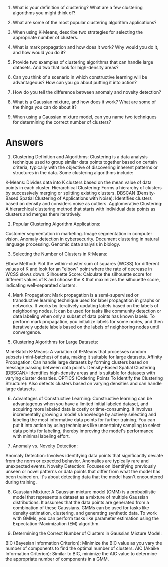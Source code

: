 1. What is your definition of clustering? What are a few clustering algorithms you might think of?

2. What are some of the most popular clustering algorithm applications?

3. When using K-Means, describe two strategies for selecting the appropriate number of clusters.

4. What is mark propagation and how does it work? Why would you do it, and how would you do it?

5. Provide two examples of clustering algorithms that can handle large datasets. And two that look
   for high-density areas?

6. Can you think of a scenario in which constructive learning will be advantageous? How can you go
   about putting it into action?

7. How do you tell the difference between anomaly and novelty detection?

8. What is a Gaussian mixture, and how does it work? What are some of the things you can do about
   it?

9. When using a Gaussian mixture model, can you name two techniques for determining the correct
   number of clusters?

# Answers

1. Clustering Definition and Algorithms:
Clustering is a data analysis technique used to group similar data points together based on certain criteria, typically with the objective of discovering inherent patterns or structures in the data. Some clustering algorithms include:

K-Means: Divides data into K clusters based on the mean value of data points in each cluster.
Hierarchical Clustering: Forms a hierarchy of clusters by successively merging or splitting existing clusters.
DBSCAN (Density-Based Spatial Clustering of Applications with Noise): Identifies clusters based on density and considers noise as outliers.
Agglomerative Clustering: A hierarchical clustering method that starts with individual data points as clusters and merges them iteratively.

2. Popular Clustering Algorithm Applications:

Customer segmentation in marketing.
Image segmentation in computer vision.
Anomaly detection in cybersecurity.
Document clustering in natural language processing.
Genomic data analysis in biology.

3. Selecting the Number of Clusters in K-Means:

Elbow Method: Plot the within-cluster sum of squares (WCSS) for different values of K and look for an "elbow" point where the rate of decrease in WCSS slows down.
Silhouette Score: Calculate the silhouette score for different values of K and choose the K that maximizes the silhouette score, indicating well-separated clusters.

4. Mark Propagation:
Mark propagation is a semi-supervised or transductive learning technique used for label propagation in graphs or networks. It works by iteratively updating labels based on the labels of neighboring nodes. It can be used for tasks like community detection or data labeling when only a subset of data points has known labels. To perform mark propagation, you initialize labels for some nodes, and then iteratively update labels based on the labels of neighboring nodes until convergence.

5. Clustering Algorithms for Large Datasets:

Mini-Batch K-Means: A variation of K-Means that processes random subsets (mini-batches) of data, making it suitable for large datasets.
Affinity Propagation: Can handle large datasets by forming clusters based on message passing between data points.
Density-Based Spatial Clustering (DBSCAN): Identifies high-density areas and is suitable for datasets with varying cluster densities.
OPTICS (Ordering Points To Identify the Clustering Structure): Also detects clusters based on varying densities and can handle large datasets.

6. Advantages of Constructive Learning:
Constructive learning can be advantageous when you have a limited initial labeled dataset, and acquiring more labeled data is costly or time-consuming. It involves incrementally growing a model's knowledge by actively selecting and labeling the most informative data points for further training. You can put it into action by using techniques like uncertainty sampling to select data points for labeling, thereby improving the model's performance with minimal labeling effort.

7. Anomaly vs. Novelty Detection:

Anomaly Detection: Involves identifying data points that significantly deviate from the norm or expected behavior. Anomalies are typically rare and unexpected events.
Novelty Detection: Focuses on identifying previously unseen or novel patterns or data points that differ from what the model has been trained on. It's about detecting data that the model hasn't encountered during training.

8. Gaussian Mixture:
A Gaussian mixture model (GMM) is a probabilistic model that represents a dataset as a mixture of multiple Gaussian distributions. It assumes that the data points are generated from a combination of these Gaussians. GMMs can be used for tasks like density estimation, clustering, and generating synthetic data. To work with GMMs, you can perform tasks like parameter estimation using the Expectation-Maximization (EM) algorithm.

9. Determining the Correct Number of Clusters in Gaussian Mixture Model:

BIC (Bayesian Information Criterion): Minimize the BIC value as you vary the number of components to find the optimal number of clusters.
AIC (Akaike Information Criterion): Similar to BIC, minimize the AIC value to determine the appropriate number of components in a GMM.


```python

```
